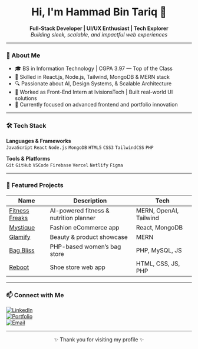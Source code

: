 <h1 align="center">Hi, I'm Hammad Bin Tariq 👋</h1>

<p align="center">
  <b>Full-Stack Developer | UI/UX Enthusiast | Tech Explorer</b><br/>
  <i>Building sleek, scalable, and impactful web experiences</i>
</p>

---

### 🚀 About Me

- 🎓 BS in Information Technology | CGPA 3.97 — Top of the Class  
- 🧠 Skilled in React.js, Node.js, Tailwind, MongoDB & MERN stack  
- 🔍 Passionate about AI, Design Systems, & Scalable Architecture  
- 💼 Worked as Front-End Intern at IvisionsTech | Built real-world UI solutions  
- 🎯 Currently focused on advanced frontend and portfolio innovation

---

### 🛠️ Tech Stack

**Languages & Frameworks**  
`JavaScript` `React` `Node.js` `MongoDB` `HTML5` `CSS3` `TailwindCSS` `PHP`

**Tools & Platforms**  
`Git` `GitHub` `VSCode` `Firebase` `Vercel` `Netlify` `Figma`

---

### 📌 Featured Projects

| Name | Description | Tech |
|------|-------------|------|
| [Fitness Freaks](https://fitnessfreaks.vercel.app) | AI-powered fitness & nutrition planner | MERN, OpenAI, Tailwind |
| [Mystique](#) | Fashion eCommerce app | React, MongoDB |
| [Glamify](#) | Beauty & product showcase | MERN |
| [Bag Bliss](#) | PHP-based women’s bag store | PHP, MySQL, JS |
| [Reboot](#) | Shoe store web app | HTML, CSS, JS, PHP |

---

### 📫 Connect with Me

[![LinkedIn](https://img.shields.io/badge/-LinkedIn-0077B5?style=flat&logo=linkedin&logoColor=white)](https://www.linkedin.com/in/hammad-tariq007)  
[![Portfolio](https://img.shields.io/badge/-Portfolio-000?style=flat&logo=vercel&logoColor=white)](https://hammad-tariq007.github.io/My_Portfolio/)  
[![Email](https://img.shields.io/badge/-Email-EA4335?style=flat&logo=gmail&logoColor=white)](mailto:hammadbin.tariq@gmail.com)

---

<p align="center">✨ Thank you for visiting my profile ✨</p>
